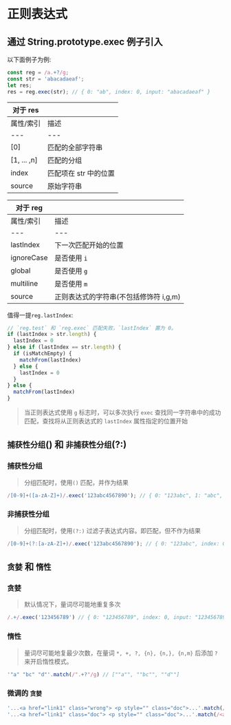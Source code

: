 # 正则表达式

## 通过 String.prototype.exec 例子引入

以下面例子为例:

```javascript
const reg = /a.+?/g;
const str = 'abacadaeaf';
let res;
res = reg.exec(str); // { 0: "ab", index: 0, input: "abacadaeaf" }
```

| 对于 res    |                       |
| ----------- | --------------------- |
| 属性/索引   | 描述                  |
| ---         | ---                   |
| [0]         | 匹配的全部字符串      |
| [1, ... ,n] | 匹配的分组            |
| index       | 匹配项在 str 中的位置 |
| source      | 原始字符串            |

| 对于 reg   |                                        |
| ---------- | -------------------------------------- |
| 属性/索引  | 描述                                   |
| ---        | ---                                    |
| lastIndex  | 下一次匹配开始的位置                   |
| ignoreCase | 是否使用 `i`                           |
| global     | 是否使用 `g`                           |
| multiline  | 是否使用 `m`                           |
| source     | 正则表达式的字符串(不包括修饰符 i,g,m) |

值得一提`reg.lastIndex`:

```javascript
// `reg.test` 和 `reg.exec` 匹配失败，`lastIndex` 置为 0。
if (lastIndex > str.length) {
  lastIndex = 0
} else if (lastIndex == str.length) {
  if (isMatchEmpty) {
    matchFrom(lastIndex)
  } else {
    lastIndex = 0
  }
} else {
  matchFrom(lastIndex)
}
```

> 当正则表达式使用 `g` 标志时，可以多次执行 `exec` 查找同一字符串中的成功匹配，查找将从正则表达式的 `lastIndex` 属性指定的位置开始

## `捕获性分组`() 和 `非捕获性分组`(?:)

### 捕获性分组

> 分组匹配时，使用`()` 匹配，并作为结果

```javascript
/[0-9]+([a-zA-Z]+)/.exec('123abc4567890'); // { 0: "123abc", 1: "abc", index: 0, input: "123abc4567890" }
```

### 非捕获性分组

> 分组匹配时，使用`(?:)` 过滤子表达式内容。即匹配，但不作为结果

```javascript
/[0-9]+(?:[a-zA-Z]+)/.exec('123abc4567890'); // { 0: "123abc", index: 0, input: "123abc4567890" }
```

## `贪婪` 和 `惰性`

### 贪婪

> 默认情况下，量词尽可能地重复多次
```javascript
/.+/.exec('123456789') // { 0: "123456789", index: 0, input: "123456789" }
```

### 惰性

> 量词尽可能地复最少次数，在量词 `*, +, ?, {n}, {n,}, {n,m}` 后添加 `?` 来开启惰性模式。

```javascript
'"a" "bc" "d"'.match(/".+?"/g) // [""a"", ""bc"", ""d""]
```
### 微调的 `贪婪`

```javascript
'...<a href="link1" class="wrong"> <p style="" class="doc">...'.match(/<a href=".*?" class="doc">/g) // 有时, 惰性也并不能解决问题
'...<a href="link1" class="doc"> <p style="" class="doc">...'.match(/<a href="[^"]*" class="doc">/g) // 常常, 是微调的贪婪可以解决问题
```

